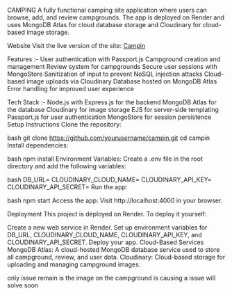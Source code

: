 CAMPING 
A fully functional camping site application where users can browse, add, and review campgrounds. The app is deployed on Render and uses MongoDB Atlas for cloud database storage and Cloudinary for cloud-based image storage.

Website 
Visit the live version of the site: [Campin](https://campin-o7hu.onrender.com/)

Features :-
User authentication with Passport.js
Campground creation and management
Review system for campgrounds
Secure user sessions with MongoStore
Sanitization of input to prevent NoSQL injection attacks
Cloud-based image uploads via Cloudinary
Database hosted on MongoDB Atlas
Error handling for improved user experience


Tech Stack :-
Node.js with Express.js for the backend
MongoDB Atlas for the database
Cloudinary for image storage
EJS for server-side templating
Passport.js for user authentication
MongoStore for session persistence
Setup Instructions
Clone the repository:

bash
git clone https://github.com/yourusername/campin.git
cd campin
Install dependencies:

bash
npm install
Environment Variables: Create a .env file in the root directory and add the following variables:

bash
DB_URL=<your-mongodb-atlas-url>
CLOUDINARY_CLOUD_NAME=<your-cloud-name>
CLOUDINARY_API_KEY=<your-api-key>
CLOUDINARY_API_SECRET=<your-api-secret>
Run the app:

bash
npm start
Access the app: Visit http://localhost:4000 in your browser.

Deployment
This project is deployed on Render. To deploy it yourself:

Create a new web service in Render.
Set up environment variables for DB_URL, CLOUDINARY_CLOUD_NAME, CLOUDINARY_API_KEY, and CLOUDINARY_API_SECRET.
Deploy your app.
Cloud-Based Services
MongoDB Atlas: A cloud-hosted MongoDB database service used to store all campground, review, and user data.
Cloudinary: Cloud-based storage for uploading and managing campground images.

only issue remain is the image on the campground is causing a issue will solve soon 
